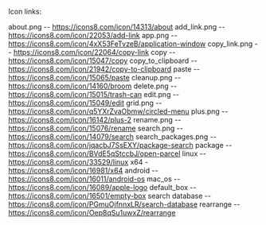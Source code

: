 Icon links:

about.png -- https://icons8.com/icon/14313/about
add_link.png -- https://icons8.com/icon/22053/add-link
app.png -- https://icons8.com/icon/4xX53FeTvzeB/application-window
copy_link.png -- https://icons8.com/icon/22064/copy-link
copy -- https://icons8.com/icon/15047/copy
copy_to_clipboard -- https://icons8.com/icon/21942/copy-to-clipboard
paste --https://icons8.com/icon/15065/paste
cleanup.png -- https://icons8.com/icon/14160/broom
delete.png -- https://icons8.com/icon/15015/trash-can
edit.png -- https://icons8.com/icon/15049/edit
grid.png -- https://icons8.com/icon/q5YXrZvaObmw/circled-menu
plus.png -- https://icons8.com/icon/16142/plus-2
rename.png -- https://icons8.com/icon/15076/rename
search.png -- https://icons8.com/icon/14079/search
search_packages.png -- https://icons8.com/icon/jqacbJ7SsEXY/package-search
package -- https://icons8.com/icon/BVdE5qStccbJ/open-parcel
linux -- https://icons8.com/icon/33529/linux
x64 - https://icons8.com/icon/16981/x64
android  -- https://icons8.com/icon/16011/android-os
mac_os -- https://icons8.com/icon/16089/apple-logo
default_box -- https://icons8.com/icon/16501/empty-box
search database -- https://icons8.com/icon/PGmuOjfnnxLR/search-database
rearrange --  https://icons8.com/icon/Oep8qSu1uwxZ/rearrange